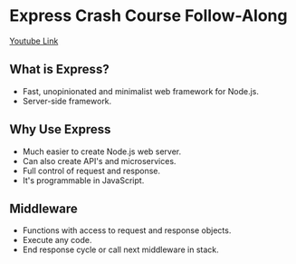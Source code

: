 # Express Crash Course Follow-Along

[Youtube Link](https://www.youtube.com/watch?v=L72fhGm1tfE)

## What is Express?
- Fast, unopinionated and minimalist web framework for Node.js.
- Server-side framework.

## Why Use Express
- Much easier to create Node.js web server.
- Can also create API's and microservices.
- Full control of request and response.
- It's programmable in JavaScript.

## Middleware
- Functions with access to request and response objects.
- Execute any code.
- End response cycle or call next middleware in stack.

